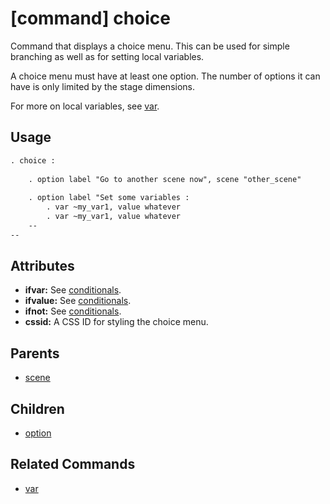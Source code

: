 
# [command] choice

Command that displays a choice menu. This can be used for simple branching as well as for
setting local variables.

A choice menu must have at least one option. The number of options it can have is only limited
by the stage dimensions.

For more on local variables, see [var](var.md).

## Usage

```xml
. choice :
    
    . option label "Go to another scene now", scene "other_scene"
    
    . option label "Set some variables :
        . var ~my_var1, value whatever
        . var ~my_var1, value whatever
    --
--
```

## Attributes

 * **ifvar:** See [conditionals](conditionals.md).
 * **ifvalue:** See [conditionals](conditionals.md).
 * **ifnot:** See [conditionals](conditionals.md).
 * **cssid:** A CSS ID for styling the choice menu.

## Parents

 * [scene](scene.md)

## Children

 * [option](option.md)

## Related Commands

 * [var](var.md)

